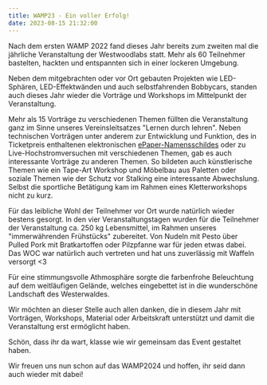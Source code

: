 ```yaml
---
title: WAMP23 - Ein voller Erfolg!
date: 2023-08-15 21:32:00
---
```


Nach dem ersten WAMP 2022 fand dieses Jahr bereits zum zweiten mal die jährliche Veranstaltung der Westwoodlabs statt. Mehr als 60 Teilnehmer bastelten, hackten und  entspannten sich in einer lockeren Umgebung. 

Neben dem mitgebrachten oder vor Ort gebauten Projekten wie LED-Sphären, LED-Effektwänden und auch selbstfahrenden Bobbycars, standen auch dieses Jahr wieder die Vorträge und Workshops im Mittelpunkt der Veranstaltung.

Mehr als 15 Vorträge zu verschiedenen Themen füllten die Veranstaltung ganz im Sinne unseres Vereinsleitsatzes "Lernen durch lehren".
Neben technischen Vorträgen unter anderem zur Entwicklung und Funktion, des in Ticketpreis enthaltenen elektronischen [ePaper-Namensschildes](https://github.com/Westwoodlabs/WAMP2023-Badge) oder zu Live-Hochstromversuchen mit verschiedenen Themen, gab es auch interessante Vorträge zu anderen Themen. So bildeten auch künstlerische Themen wie ein Tape-Art Workshop und Möbelbau aus Paletten oder soziale Themen wie der Schutz vor Stalking eine interessante Abwechslung. Selbst die sportliche Betätigung kam im Rahmen eines Kletterworkshops nicht zu kurz.

Für das leibliche Wohl der Teilnehmer vor Ort wurde natürlich wieder bestens gesorgt. In den vier Veranstaltungstagen wurden für die Teilnehmer der Veranstaltung ca. 250 kg Lebensmittel, im Rahmen unseres "immerwährenden Frühstücks" zubereitet. Von Nudeln mit Pesto über Pulled Pork mit Bratkartoffen oder Pilzpfanne war für jeden etwas dabei. Das WOC war natürlich auch vertreten und hat uns zuverlässig mit Waffeln versorgt <3

Für eine stimmungsvolle Athmosphäre sorgte die  farbenfrohe Beleuchtung auf dem weitläufigen Gelände, welches  eingebettet ist in die wunderschöne Landschaft des Westerwaldes.

Wir möchten an dieser Stelle auch allen danken, die in diesem Jahr mit Vorträgen, Workshops, Material oder Arbeitskraft unterstützt und damit die Veranstaltung erst ermöglicht haben.

Schön, dass ihr da wart, klasse wie wir gemeinsam das Event gestaltet haben. 

Wir freuen uns nun schon auf das WAMP2024 und hoffen, ihr seid dann auch wieder mit dabei!
